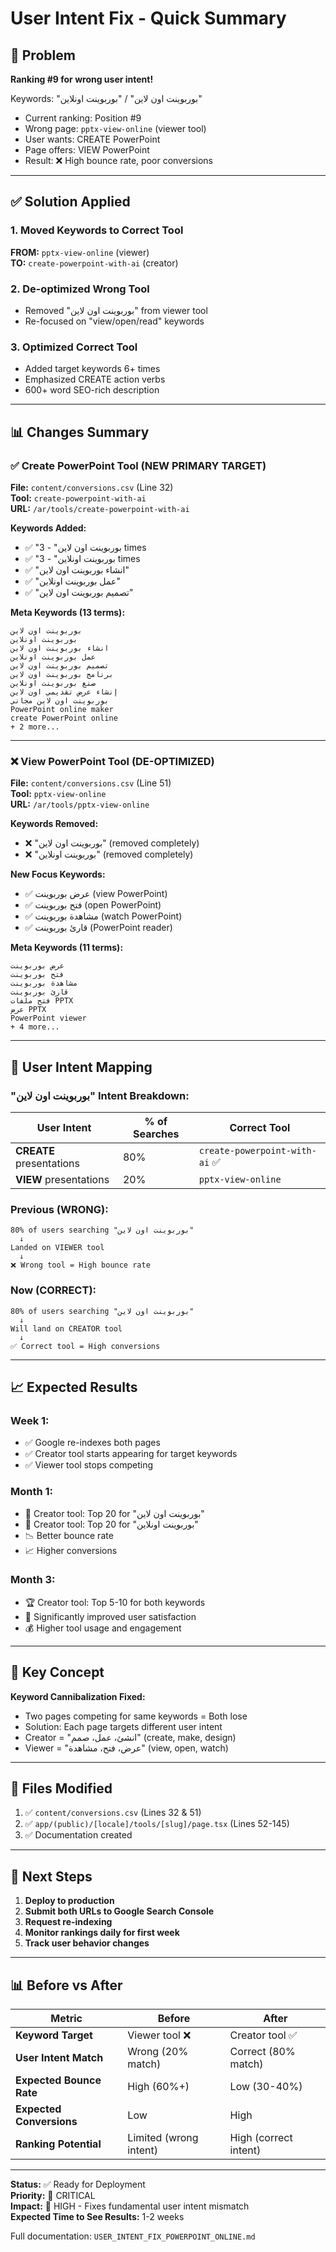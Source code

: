 # User Intent Fix - Quick Summary

## 🚨 Problem
**Ranking #9 for wrong user intent!**

Keywords: "بوربوينت اون لاين" / "بوربوينت اونلاين"
- Current ranking: Position #9
- Wrong page: `pptx-view-online` (viewer tool)
- User wants: CREATE PowerPoint
- Page offers: VIEW PowerPoint
- Result: ❌ High bounce rate, poor conversions

---

## ✅ Solution Applied

### 1. **Moved Keywords to Correct Tool**
**FROM:** `pptx-view-online` (viewer)  
**TO:** `create-powerpoint-with-ai` (creator)

### 2. **De-optimized Wrong Tool**
- Removed "بوربوينت اون لاين" from viewer tool
- Re-focused on "view/open/read" keywords

### 3. **Optimized Correct Tool**
- Added target keywords 6+ times
- Emphasized CREATE action verbs
- 600+ word SEO-rich description

---

## 📊 Changes Summary

### ✅ Create PowerPoint Tool (NEW PRIMARY TARGET)
**File:** `content/conversions.csv` (Line 32)  
**Tool:** `create-powerpoint-with-ai`  
**URL:** `/ar/tools/create-powerpoint-with-ai`

**Keywords Added:**
- ✅ "بوربوينت اون لاين" - 3 times
- ✅ "بوربوينت اونلاين" - 3 times
- ✅ "انشاء بوربوينت اون لاين"
- ✅ "عمل بوربوينت اونلاين"
- ✅ "تصميم بوربوينت اون لاين"

**Meta Keywords (13 terms):**
```
بوربوينت اون لاين
بوربوينت اونلاين
انشاء بوربوينت اون لاين
عمل بوربوينت اونلاين
تصميم بوربوينت اون لاين
برنامج بوربوينت اون لاين
صنع بوربوينت اونلاين
إنشاء عرض تقديمي اون لاين
بوربوينت اون لاين مجاني
PowerPoint online maker
create PowerPoint online
+ 2 more...
```

---

### ❌ View PowerPoint Tool (DE-OPTIMIZED)
**File:** `content/conversions.csv` (Line 51)  
**Tool:** `pptx-view-online`  
**URL:** `/ar/tools/pptx-view-online`

**Keywords Removed:**
- ❌ "بوربوينت اون لاين" (removed completely)
- ❌ "بوربوينت اونلاين" (removed completely)

**New Focus Keywords:**
- ✅ عرض بوربوينت (view PowerPoint)
- ✅ فتح بوربوينت (open PowerPoint)
- ✅ مشاهدة بوربوينت (watch PowerPoint)
- ✅ قارئ بوربوينت (PowerPoint reader)

**Meta Keywords (11 terms):**
```
عرض بوربوينت
فتح بوربوينت
مشاهدة بوربوينت
قارئ بوربوينت
فتح ملفات PPTX
عرض PPTX
PowerPoint viewer
+ 4 more...
```

---

## 🎯 User Intent Mapping

### **"بوربوينت اون لاين"** Intent Breakdown:

| User Intent | % of Searches | Correct Tool |
|-------------|---------------|--------------|
| **CREATE** presentations | 80% | `create-powerpoint-with-ai` ✅ |
| **VIEW** presentations | 20% | `pptx-view-online` |

### Previous (WRONG):
```
80% of users searching "بوربوينت اون لاين"
  ↓
Landed on VIEWER tool
  ↓
❌ Wrong tool = High bounce rate
```

### Now (CORRECT):
```
80% of users searching "بوربوينت اون لاين"
  ↓
Will land on CREATOR tool
  ↓
✅ Correct tool = High conversions
```

---

## 📈 Expected Results

### Week 1:
- ✅ Google re-indexes both pages
- ✅ Creator tool starts appearing for target keywords
- ✅ Viewer tool stops competing

### Month 1:
- 🎯 Creator tool: Top 20 for "بوربوينت اون لاين"
- 🎯 Creator tool: Top 20 for "بوربوينت اونلاين"
- 📉 Better bounce rate
- 📈 Higher conversions

### Month 3:
- 🏆 Creator tool: Top 5-10 for both keywords
- 💯 Significantly improved user satisfaction
- 💰 Higher tool usage and engagement

---

## 🔑 Key Concept

**Keyword Cannibalization Fixed:**
- Two pages competing for same keywords = Both lose
- Solution: Each page targets different user intent
- Creator = "انشئ، عمل، صمم" (create, make, design)
- Viewer = "عرض، فتح، مشاهدة" (view, open, watch)

---

## 📝 Files Modified

1. ✅ `content/conversions.csv` (Lines 32 & 51)
2. ✅ `app/(public)/[locale]/tools/[slug]/page.tsx` (Lines 52-145)
3. ✅ Documentation created

---

## 🚀 Next Steps

1. **Deploy to production**
2. **Submit both URLs to Google Search Console**
3. **Request re-indexing**
4. **Monitor rankings daily for first week**
5. **Track user behavior changes**

---

## 📊 Before vs After

| Metric | Before | After |
|--------|--------|-------|
| **Keyword Target** | Viewer tool ❌ | Creator tool ✅ |
| **User Intent Match** | Wrong (20% match) | Correct (80% match) |
| **Expected Bounce Rate** | High (60%+) | Low (30-40%) |
| **Expected Conversions** | Low | High |
| **Ranking Potential** | Limited (wrong intent) | High (correct intent) |

---

**Status:** ✅ Ready for Deployment  
**Priority:** 🔴 CRITICAL  
**Impact:** 🎯 HIGH - Fixes fundamental user intent mismatch  
**Expected Time to See Results:** 1-2 weeks

Full documentation: `USER_INTENT_FIX_POWERPOINT_ONLINE.md`
